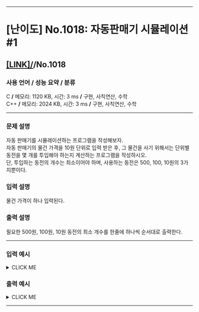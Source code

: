 <hr>

# [난이도] No.1018: 자동판매기 시뮬레이션#1 

## [[LINK]/](http://ascode.org/problem.php?id=1018)/No.1018 

### 사용 언어 / 성능 요약 / 분류 

C **/** 메모리: 1120 KB, 시간: 3 ms **/** 구현, 사칙연산, 수학 <br>
C++ **/** 메모리: 2024 KB, 시간: 3 ms **/** 구현, 사칙연산, 수학 <br>

<hr>

### 문제 설명 

자동 판매기를 시뮬레이션하는 프로그램을 작성해보자. <br>
자동 판매기의 물건 가격을 10원 단위로 입력 받은 후, 그 물건을 사기 위해서는 단위별 동전을 몇 개를 투입해야 하는지 계산하는 프로그램을 작성하시오. <br>
단, 투입하는 동전의 개수는 최소이어야 하며, 사용하는 동전은 500, 100, 10원의 3가지뿐이다. <br>

### 입력 설명 

물건 가격이 하나 입력된다. <br>

### 출력 설명 

필요한 500원, 100원, 10원 동전의 최소 개수를 한줄에 하나씩 순서대로 출력한다. <br>

<hr>

### 입력 예시

<details><summary>CLICK ME</summary>
<pre>
<strong>3790</strong>
</pre>
</details>

### 출력 예시

<details><summary>CLICK ME</summary>
<pre>
<strong>7
2
9</strong>
</pre>
</details>

<hr>
